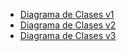 + [Diagrama de Clases v1](https://docs.google.com/document/d/1-RH6E0LbcjWQEpEaE-r0HnEL3woa_pj_aZgMEm5hMUw/edit)
+ [Diagrama de Clases v2](diagrama%20de%20clases%20gimnasio.png)
+ [Diagrama de Clases v3](nuevaEstructura.pdf)